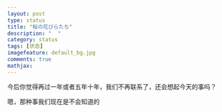 ```yaml
---
layout: post
type: status
title: "桜の花びらたち"
description: "  "
category: status
tags: [状态]
imagefeature: default_bg.jpg
comments: true
mathjax: 
---
```


今后你觉得再过一年或者五年十年，我们不再联系了，还会想起今天的事吗？

嗯，那种事我们现在是不会知道的